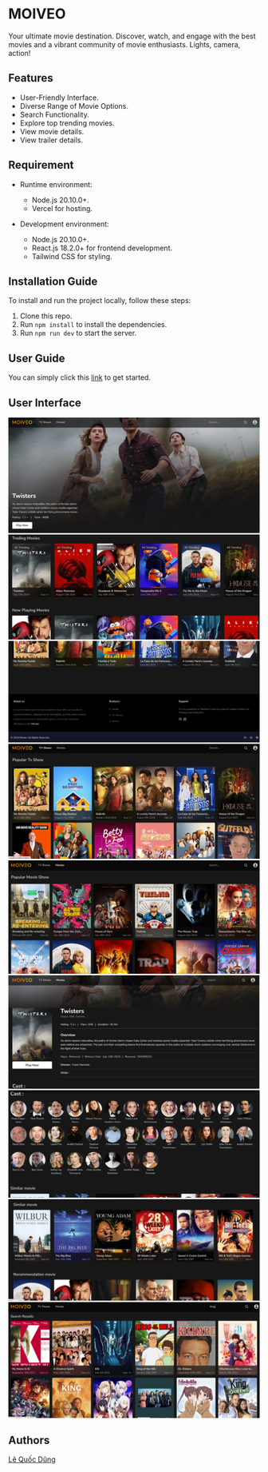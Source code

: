 # MOIVEO

Your ultimate movie destination. Discover, watch, and engage with the best movies and a vibrant community of movie enthusiasts. Lights, camera, action!

## Features

- User-Friendly Interface.
- Diverse Range of Movie Options.
- Search Functionality.
- Explore top trending movies.
- View movie details.
- View trailer details.

## Requirement
- Runtime environment:
    - Node.js 20.10.0+.
    - Vercel for hosting.

- Development environment:
    - Node.js 20.10.0+.
    - React.js 18.2.0+ for frontend development.
    - Tailwind CSS for styling.

## Installation Guide

To install and run the project locally, follow these steps:

1. Clone this repo.
2. Run `npm install` to install the dependencies.
3. Run `npm run dev` to start the server.

## User Guide

You can simply click this [link](https://moiveo-one.vercel.app/) to get started.

## User Interface

![Home](./demo_ui/1.png)
![Main](./demo_ui/2.png)
![ProdutcDetail](./demo_ui/3.png)
![Cart](./demo_ui/4.png)
![About](./demo_ui/5.png)
![Cart](./demo_ui/6.png)
![About](./demo_ui/7.png)
![Cart](./demo_ui/8.png)
![About](./demo_ui/9.png)


## Authors

[Lê Quốc Dũng](https://github.com/DungLe2983)
